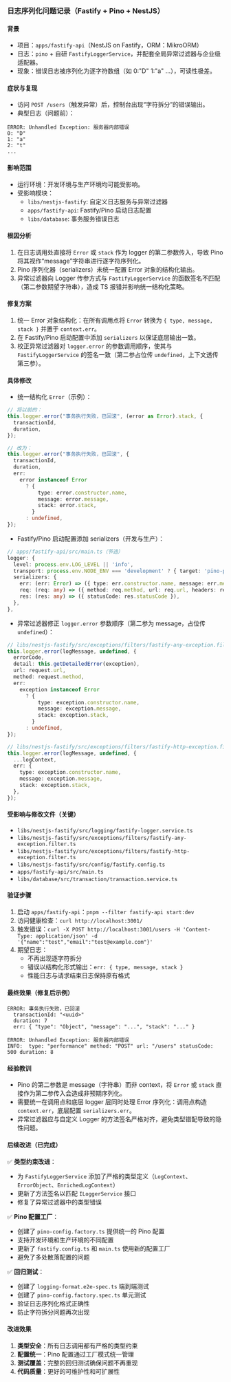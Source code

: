 ### 日志序列化问题记录（Fastify + Pino + NestJS）

#### 背景

- 项目：`apps/fastify-api`（NestJS on Fastify，ORM：MikroORM）
- 日志：`pino` + 自研 `FastifyLoggerService`，并配套全局异常过滤器与企业级适配器。
- 现象：错误日志被序列化为逐字符数组（如 0:"D" 1:"a" ...），可读性极差。

#### 症状与复现

- 访问 `POST /users`（触发异常）后，控制台出现“字符拆分”的错误输出。
- 典型日志（问题前）：

```text
ERROR: Unhandled Exception: 服务器内部错误
0: "D"
1: "a"
2: "t"
...
```

#### 影响范围

- 运行环境：开发环境与生产环境均可能受影响。
- 受影响模块：
  - `libs/nestjs-fastify`: 自定义日志服务与异常过滤器
  - `apps/fastify-api`: Fastify/Pino 启动日志配置
  - `libs/database`: 事务服务错误日志

#### 根因分析

1. 在日志调用处直接将 `Error` 或 `stack` 作为 logger 的第二参数传入，导致 Pino 将其视作“message”字符串进行逐字符序列化。
2. Pino 序列化器（serializers）未统一配置 Error 对象的结构化输出。
3. 异常过滤器向 Logger 传参方式与 `FastifyLoggerService` 的函数签名不匹配（第二参数期望字符串），造成 TS 报错并影响统一结构化策略。

#### 修复方案

1. 统一 Error 对象结构化：在所有调用点将 `Error` 转换为 `{ type, message, stack }` 并置于 `context.err`。
2. 在 Fastify/Pino 启动配置中添加 `serializers` 以保证底层输出一致。
3. 校正异常过滤器对 `logger.error` 的参数调用顺序，使其与 `FastifyLoggerService` 的签名一致（第二参占位传 `undefined`，上下文透传第三参）。

#### 具体修改

- 统一结构化 `Error`（示例）：

```ts
// 将以前的：
this.logger.error("事务执行失败，已回滚", (error as Error).stack, {
  transactionId,
  duration,
});

// 改为：
this.logger.error("事务执行失败，已回滚", {
  transactionId,
  duration,
  err:
    error instanceof Error
      ? {
          type: error.constructor.name,
          message: error.message,
          stack: error.stack,
        }
      : undefined,
});
```

- Fastify/Pino 启动配置添加 serializers（开发与生产）：

```ts
// apps/fastify-api/src/main.ts（节选）
logger: {
  level: process.env.LOG_LEVEL || 'info',
  transport: process.env.NODE_ENV === 'development' ? { target: 'pino-pretty', options: { colorize: true, translateTime: 'SYS:standard', ignore: 'pid,hostname' } } : undefined,
  serializers: {
    err: (err: Error) => ({ type: err.constructor.name, message: err.message, stack: err.stack }),
    req: (req: any) => ({ method: req.method, url: req.url, headers: req.headers }),
    res: (res: any) => ({ statusCode: res.statusCode }),
  },
},
```

- 异常过滤器修正 `logger.error` 参数顺序（第二参为 message，占位传 `undefined`）：

```ts
// libs/nestjs-fastify/src/exceptions/filters/fastify-any-exception.filter.ts（节选）
this.logger.error(logMessage, undefined, {
  errorCode,
  detail: this.getDetailedError(exception),
  url: request.url,
  method: request.method,
  err:
    exception instanceof Error
      ? {
          type: exception.constructor.name,
          message: exception.message,
          stack: exception.stack,
        }
      : undefined,
});

// libs/nestjs-fastify/src/exceptions/filters/fastify-http-exception.filter.ts（节选）
this.logger.error(logMessage, undefined, {
  ...logContext,
  err: {
    type: exception.constructor.name,
    message: exception.message,
    stack: exception.stack,
  },
});
```

#### 受影响与修改文件（关键）

- `libs/nestjs-fastify/src/logging/fastify-logger.service.ts`
- `libs/nestjs-fastify/src/exceptions/filters/fastify-any-exception.filter.ts`
- `libs/nestjs-fastify/src/exceptions/filters/fastify-http-exception.filter.ts`
- `libs/nestjs-fastify/src/config/fastify.config.ts`
- `apps/fastify-api/src/main.ts`
- `libs/database/src/transaction/transaction.service.ts`

#### 验证步骤

1. 启动 `apps/fastify-api`：`pnpm --filter fastify-api start:dev`
2. 访问健康检查：`curl http://localhost:3001/`
3. 触发错误：`curl -X POST http://localhost:3001/users -H 'Content-Type: application/json' -d '{"name":"test","email":"test@example.com"}'`
4. 期望日志：
   - 不再出现逐字符拆分
   - 错误以结构化形式输出：`err: { type, message, stack }`
   - 性能日志与请求结束日志保持原有格式

#### 最终效果（修复后示例）

```text
ERROR: 事务执行失败，已回滚
  transactionId: "<uuid>"
  duration: 7
  err: { "type": "Object", "message": "...", "stack": "..." }

ERROR: Unhandled Exception: 服务器内部错误
INFO:  type: "performance" method: "POST" url: "/users" statusCode: 500 duration: 8
```

#### 经验教训

- Pino 的第二参数是 message（字符串）而非 context，将 `Error` 或 `stack` 直接作为第二参传入会造成非预期序列化。
- 需要统一在调用点和底层 logger 层同时处理 Error 序列化：调用点构造 `context.err`，底层配置 `serializers.err`。
- 异常过滤器应与自定义 Logger 的方法签名严格对齐，避免类型错配导致的隐性问题。

#### 后续改进（已完成）

✅ **类型约束改进**：

- 为 `FastifyLoggerService` 添加了严格的类型定义（`LogContext`、`ErrorObject`、`EnrichedLogContext`）
- 更新了方法签名以匹配 `ILoggerService` 接口
- 修复了异常过滤器中的类型错误

✅ **Pino 配置工厂**：

- 创建了 `pino-config.factory.ts` 提供统一的 Pino 配置
- 支持开发环境和生产环境的不同配置
- 更新了 `fastify.config.ts` 和 `main.ts` 使用新的配置工厂
- 避免了多处散落配置的问题

✅ **回归测试**：

- 创建了 `logging-format.e2e-spec.ts` 端到端测试
- 创建了 `pino-config.factory.spec.ts` 单元测试
- 验证日志序列化格式正确性
- 防止字符拆分问题再次出现

#### 改进效果

1. **类型安全**：所有日志调用都有严格的类型约束
2. **配置统一**：Pino 配置通过工厂模式统一管理
3. **测试覆盖**：完整的回归测试确保问题不再重现
4. **代码质量**：更好的可维护性和可扩展性
